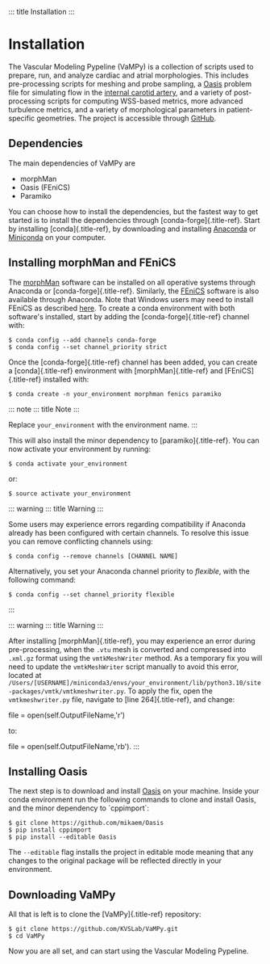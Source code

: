 ::: title
Installation
:::

# Installation

The Vascular Modeling Pypeline (VaMPy) is a collection of scripts used
to prepare, run, and analyze cardiac and atrial morphologies. This
includes pre-processing scripts for meshing and probe sampling, a
[Oasis](https://github.com/mikaem/Oasis) problem file for simulating
flow in the [internal carotid
artery](https://en.wikipedia.org/wiki/Internal_carotid_artery), and a
variety of post-processing scripts for computing WSS-based metrics, more
advanced turbulence metrics, and a variety of morphological parameters
in patient-specific geometries. The project is accessible through
[GitHub](https://github.com/KVSlab/VaMPy).

## Dependencies

The main dependencies of VaMPy are

-   morphMan
-   Oasis (FEniCS)
-   Paramiko

You can choose how to install the dependencies, but the fastest way to
get started is to install the dependencies through
[conda-forge]{.title-ref}. Start by installing [conda]{.title-ref}, by
downloading and installing
[Anaconda](https://www.anaconda.com/products/distribution) or
[Miniconda](https://conda.io/projects/conda/en/latest/user-guide/install/index.html)
on your computer.

## Installing morphMan and FEniCS

The [morphMan](https://github.com/KVSlab/morphMan) software can be
installed on all operative systems through Anaconda or
[conda-forge]{.title-ref}. Similarly, the
[FEniCS](https://fenicsproject.org/) software is also available through
Anaconda. Note that Windows users may need to install FEniCS as
described [here](https://fenicsproject.org/download/). To create a conda
environment with both software\'s installed, start by adding the
[conda-forge]{.title-ref} channel with:

``` console
$ conda config --add channels conda-forge
$ conda config --set channel_priority strict
```

Once the [conda-forge]{.title-ref} channel has been added, you can
create a [conda]{.title-ref} environment with [morphMan]{.title-ref} and
[FEniCS]{.title-ref} installed with:

``` console
$ conda create -n your_environment morphman fenics paramiko
```

::: note
::: title
Note
:::

Replace `your_environment` with the environment name.
:::

This will also install the minor dependency to [paramiko]{.title-ref}.
You can now activate your environment by running:

``` console
$ conda activate your_environment
```

or:

``` console
$ source activate your_environment
```

::: warning
::: title
Warning
:::

Some users may experience errors regarding compatibility if Anaconda
already has been configured with certain channels. To resolve this issue
you can remove conflicting channels using:

``` console
$ conda config --remove channels [CHANNEL NAME]
```

Alternatively, you set your Anaconda channel priority to *flexible*,
with the following command:

``` console
$ conda config --set channel_priority flexible
```
:::

::: warning
::: title
Warning
:::

After installing [morphMan]{.title-ref}, you may experience an error
during pre-processing, when the `.vtu` mesh is converted and compressed
into `.xml.gz` format using the `vmtkMeshWriter` method. As a temporary
fix you will need to update the `vmtkMeshWriter` script manually to
avoid this error, located at
`/Users/[USERNAME]/miniconda3/envs/your_environment/lib/python3.10/site-packages/vmtk/vmtkmeshwriter.py`.
To apply the fix, open the `vmtkmeshwriter.py` file, navigate to [line
264]{.title-ref}, and change:

file = open(self.OutputFileName,\'r\')

to:

file = open(self.OutputFileName,\'rb\').
:::

## Installing Oasis

The next step is to download and install
[Oasis](https://github.com/mikaem/Oasis) on your machine. Inside your
conda environment run the following commands to clone and install Oasis,
and the minor dependency to \`cppimport\`:

``` console
$ git clone https://github.com/mikaem/Oasis
$ pip install cppimport
$ pip install --editable Oasis
```

The `--editable` flag installs the project in editable mode meaning that
any changes to the original package will be reflected directly in your
environment.

## Downloading VaMPy

All that is left is to clone the [VaMPy]{.title-ref} repository:

``` console
$ git clone https://github.com/KVSLab/VaMPy.git
$ cd VaMPy
```

Now you are all set, and can start using the Vascular Modeling Pypeline.

